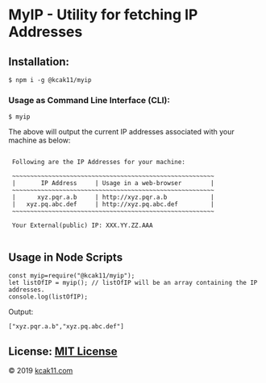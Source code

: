 # MyIP - Utility for fetching IP Addresses

## Installation:
```
$ npm i -g @kcak11/myip
```

### Usage as Command Line Interface (CLI):
```
$ myip
```

The above will output the current IP addresses associated with your machine as below:

```
                                                          
 Following are the IP Addresses for your machine:         
                                                          
 ~~~~~~~~~~~~~~~~~~~~~~~~~~~~~~~~~~~~~~~~~~~~~~~~~~~~~~~~ 
 |       IP Address     | Usage in a web-browser        | 
 ~~~~~~~~~~~~~~~~~~~~~~~~~~~~~~~~~~~~~~~~~~~~~~~~~~~~~~~~ 
 |      xyz.pqr.a.b     | http://xyz.pqr.a.b            | 
 |   xyz.pq.abc.def     | http://xyz.pq.abc.def         | 
 ~~~~~~~~~~~~~~~~~~~~~~~~~~~~~~~~~~~~~~~~~~~~~~~~~~~~~~~~ 
                                                          
 Your External(public) IP: XXX.YY.ZZ.AAA                  
                                                          
```

## Usage in Node Scripts
```
const myip=require("@kcak11/myip");
let listOfIP = myip(); // listOfIP will be an array containing the IP addresses.
console.log(listOfIP);
```

Output:
```
["xyz.pqr.a.b","xyz.pq.abc.def"]
```

## License:  [MIT License](https://mit-license.kcak11.com)
&copy; 2019 [kcak11.com](https://www.kcak11.com "Ashish's Web")
